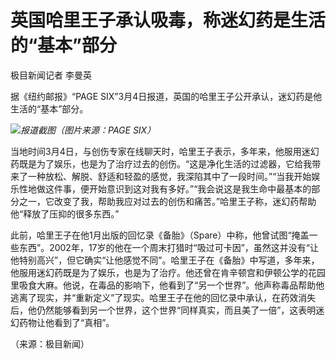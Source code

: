 # 英国哈里王子承认吸毒，称迷幻药是生活的“基本”部分

极目新闻记者 李曼英

据《纽约邮报》“PAGE SIX”3月4日报道，英国的哈里王子公开承认，迷幻药是他生活的“基本”部分。

![](https://inews.gtimg.com/om_bt/OqxMzNTXecRSR58UgV5UG7IkHKX-HB00UDf8HF9-C8GBUAA/1000)_报道截图（图片来源：PAGE SIX）_

当地时间3月4日，与创伤专家在线聊天时，哈里王子表示，多年来，他服用迷幻药既是为了娱乐，也是为了治疗过去的创伤。“这是净化生活的过滤器，它给我带来了一种放松、解脱、舒适和轻盈的感觉，我深陷其中了一段时间。”“当我开始娱乐性地做这件事，便开始意识到这对我有多好。”“我会说这是我生命中最基本的部分之一，它改变了我，帮助我应对过去的创伤和痛苦。”哈里王子称，迷幻药帮助他“释放了压抑的很多东西。”

此前，哈里王子在他1月出版的回忆录《备胎》（Spare）中称，他曾试图“掩盖一些东西”。2002年，17岁的他在一个周末打猎时“吸过可卡因”，虽然这并没有“让他特别高兴”，但它确实“让他感觉不同”。哈里王子在《备胎》中写道，多年来，他服用迷幻药既是为了娱乐，也是为了治疗。他还曾在肯辛顿宫和伊顿公学的花园里吸食大麻。他说，在毒品的影响下，他看到了“另一个世界”。他声称毒品帮助他逃离了现实，并“重新定义”了现实。哈里王子在他的回忆录中承认，在药效消失后，他仍然能够看到另一个世界，这个世界“同样真实，而且美了一倍”，这表明迷幻药物让他看到了“真相”。

（来源：极目新闻）

